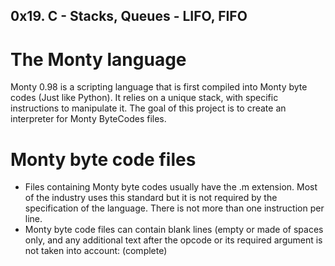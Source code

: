 ## 0x19. C - Stacks, Queues - LIFO, FIFO

# The Monty language
Monty 0.98 is a scripting language that is first compiled into Monty byte codes (Just like Python). It relies on a unique stack, with specific instructions to manipulate it. The goal of this project is to create an interpreter for Monty ByteCodes files.

# Monty byte code files

* Files containing Monty byte codes usually have the .m extension. Most of the industry uses this standard but it is not required by the specification of the language. There is not more than one instruction per line.
* Monty byte code files can contain blank lines (empty or made of spaces only, and any additional text after the opcode or its required argument is not taken into account: (complete)
